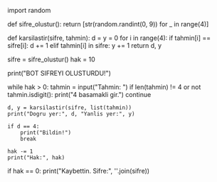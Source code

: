 import random

def sifre_olustur():
    return [str(random.randint(0, 9)) for _ in range(4)]

def karsilastir(sifre, tahmin):
    d = y = 0
    for i in range(4):
        if tahmin[i] == sifre[i]:
            d += 1
        elif tahmin[i] in sifre:
            y += 1
    return d, y

sifre = sifre_olustur()
hak = 10

print("BOT SIFREYI OLUSTURDU!")

while hak > 0:
    tahmin = input("Tahmin: ")
    if len(tahmin) != 4 or not tahmin.isdigit():
        print("4 basamakli gir.")
        continue

    d, y = karsilastir(sifre, list(tahmin))
    print("Dogru yer:", d, "Yanlis yer:", y)

    if d == 4:
        print("Bildin!")
        break

    hak -= 1
    print("Hak:", hak)

if hak == 0:
    print("Kaybettin. Sifre:", ''.join(sifre))
